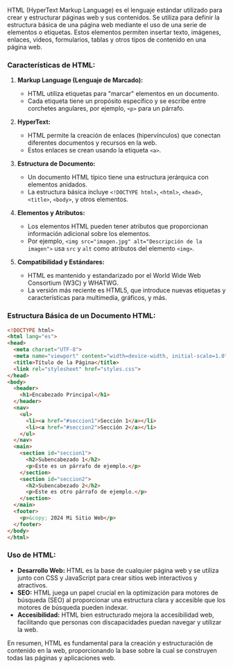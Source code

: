 HTML (HyperText Markup Language) es el lenguaje estándar utilizado para crear y estructurar páginas web y sus contenidos. Se utiliza para definir la estructura básica de una página web mediante el uso de una serie de elementos o etiquetas. Estos elementos permiten insertar texto, imágenes, enlaces, videos, formularios, tablas y otros tipos de contenido en una página web.

### Características de HTML:

1. **Markup Language (Lenguaje de Marcado):**
   - HTML utiliza etiquetas para "marcar" elementos en un documento.
   - Cada etiqueta tiene un propósito específico y se escribe entre corchetes angulares, por ejemplo, `<p>` para un párrafo.

2. **HyperText:**
   - HTML permite la creación de enlaces (hipervínculos) que conectan diferentes documentos y recursos en la web.
   - Estos enlaces se crean usando la etiqueta `<a>`.

3. **Estructura de Documento:**
   - Un documento HTML típico tiene una estructura jerárquica con elementos anidados.
   - La estructura básica incluye `<!DOCTYPE html>`, `<html>`, `<head>`, `<title>`, `<body>`, y otros elementos.

4. **Elementos y Atributos:**
   - Los elementos HTML pueden tener atributos que proporcionan información adicional sobre los elementos.
   - Por ejemplo, `<img src="imagen.jpg" alt="Descripción de la imagen">` usa `src` y `alt` como atributos del elemento `<img>`.

5. **Compatibilidad y Estándares:**
   - HTML es mantenido y estandarizado por el World Wide Web Consortium (W3C) y WHATWG.
   - La versión más reciente es HTML5, que introduce nuevas etiquetas y características para multimedia, gráficos, y más.

### Estructura Básica de un Documento HTML:

```html
<!DOCTYPE html>
<html lang="es">
<head>
  <meta charset="UTF-8">
  <meta name="viewport" content="width=device-width, initial-scale=1.0">
  <title>Título de la Página</title>
  <link rel="stylesheet" href="styles.css">
</head>
<body>
  <header>
    <h1>Encabezado Principal</h1>
  </header>
  <nav>
    <ul>
      <li><a href="#seccion1">Sección 1</a></li>
      <li><a href="#seccion2">Sección 2</a></li>
    </ul>
  </nav>
  <main>
    <section id="seccion1">
      <h2>Subencabezado 1</h2>
      <p>Este es un párrafo de ejemplo.</p>
    </section>
    <section id="seccion2">
      <h2>Subencabezado 2</h2>
      <p>Este es otro párrafo de ejemplo.</p>
    </section>
  </main>
  <footer>
    <p>&copy; 2024 Mi Sitio Web</p>
  </footer>
</body>
</html>
```

### Uso de HTML:

- **Desarrollo Web:** HTML es la base de cualquier página web y se utiliza junto con CSS y JavaScript para crear sitios web interactivos y atractivos.
- **SEO:** HTML juega un papel crucial en la optimización para motores de búsqueda (SEO) al proporcionar una estructura clara y accesible que los motores de búsqueda pueden indexar.
- **Accesibilidad:** HTML bien estructurado mejora la accesibilidad web, facilitando que personas con discapacidades puedan navegar y utilizar la web.

En resumen, HTML es fundamental para la creación y estructuración de contenido en la web, proporcionando la base sobre la cual se construyen todas las páginas y aplicaciones web.
